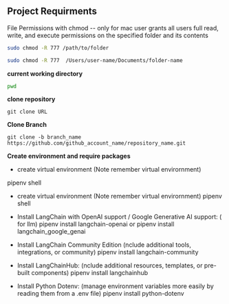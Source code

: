 ## Project Requirments 

File Permissions with chmod -- only for mac user
grants all users full read, write, and execute permissions on the specified folder and its contents
```bash
sudo chmod -R 777 /path/to/folder

sudo chmod -R 777  /Users/user-name/Documents/folder-name
```

**current working directory**
```bash
pwd
```

**clone repository**

```shell
git clone URL
```

**Clone Branch** 

```shell
git clone -b branch_name https://github.com/github_account_name/repository_name.git
```

**Create environment and require packages**

* create virtual environment (Note remember virtual envirornment)
  
pipenv shell

* create virtual environment (Note remember virtual envirornment)
pipenv shell

* Install LangChain with OpenAI support / Google Generative AI support: ( for llm)
pipenv install langchain-openai 
or
pipenv install langchain_google_genai

* Install LangChain Community Edition (nclude additional tools, integrations, or community)
pipenv install langchain-community

* Install LangChainHub: (nclude additional resources, templates, or pre-built components)
pipenv install langchainhub

* Install Python Dotenv: (manage environment variables more easily by reading them from a .env file)
 pipenv install python-dotenv



